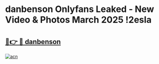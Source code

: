 # danbenson Onlyfans Leaked - New Video & Photos March 2025 !2esla

# <h2><a href="https://f47ige.iuczelnia.edu.pl?title=danbenson&ref=2esla">🔗👉 🔴 danbenson</a></h2>

[![acn](https://github.com/user-attachments/assets/0f9c940e-d8b0-45ae-aac7-cd30a18b3e1c)](https://f47ige.iuczelnia.edu.pl?title=danbenson&ref=2esla)

